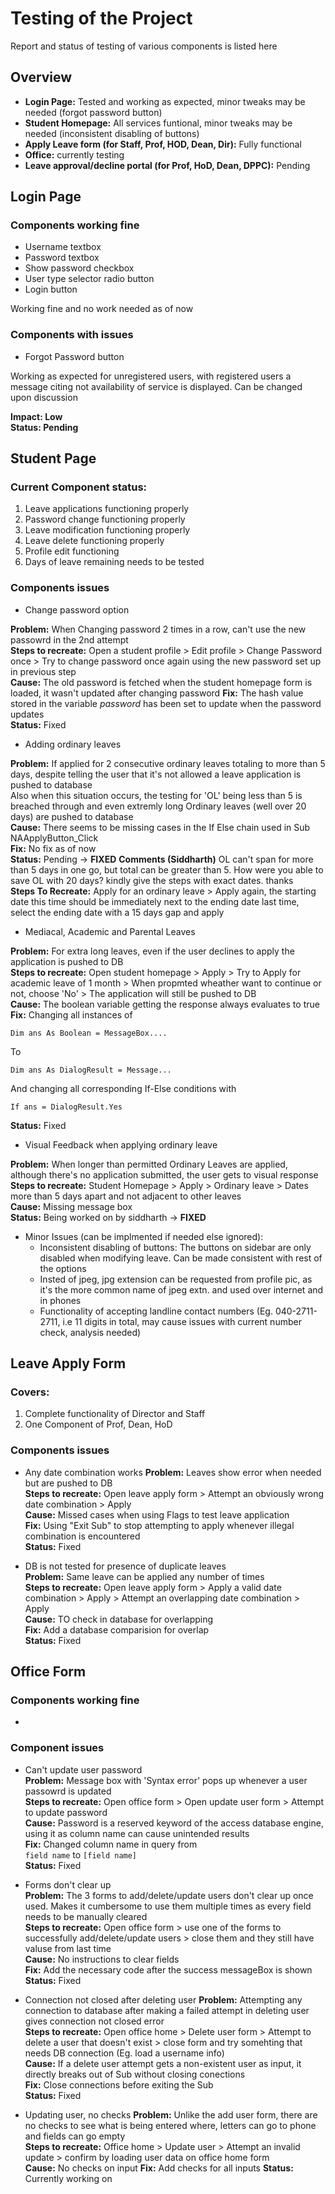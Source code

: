 # Testing of the Project

Report and status of testing of various components is listed here

## Overview  

* **Login Page:** Tested and working as expected, minor tweaks may be needed (forgot password button)
* **Student Homepage:** All services funtional, minor tweaks may be needed (inconsistent disabling of buttons)
* **Apply Leave form (for Staff, Prof, HOD, Dean, Dir):** Fully functional
* **Office:** currently testing
* **Leave approval/decline portal (for Prof, HoD, Dean, DPPC):** Pending

## Login Page

### Components working fine
* Username textbox
* Password textbox
* Show password checkbox
* User type selector radio button
* Login button

Working fine and no work needed as of now


### Components with issues
* Forgot Password button

Working as expected for unregistered users, with registered users a message citing not availability of service is displayed. Can be changed upon discussion


**Impact: Low**    
**Status: Pending**    


## Student Page

### Current Component status:
1. Leave applications functioning properly
1. Password change functioning properly
1. Leave modification functioning properly
1. Leave delete functioning properly
1. Profile edit functioning
1. Days of leave remaining needs to be tested


### Components issues
* Change password option

**Problem:** When Changing password 2 times in a row, can't use the new passowrd in the 2nd attempt    
**Steps to recreate:** Open a student profile > Edit profile > Change Password once > Try to change password once again using the new password set up in previous step  
**Cause:** The old password is fetched when the student homepage form is loaded, it wasn't updated after changing password 
**Fix:** The hash value stored in the variable *password* has been set to update when the password updates  
**Status:** Fixed


* Adding ordinary leaves

**Problem:** If applied for 2 consecutive ordinary leaves totaling to more than 5 days, despite telling the user that it's not allowed a leave application is pushed to database   
Also when this situation occurs, the testing for 'OL' being less than 5 is breached through and even extremly long Ordinary leaves (well over 20 days) are pushed to database   
**Cause:** There seems to be missing cases in the If Else chain used in Sub NAApplyButton_Click   
**Fix:** No fix as of now   
**Status:** Pending -> **FIXED**
**Comments (Siddharth)** OL can't span for more than 5 days in one go, but total can be greater than 5. 
How were you able to save OL with 20 days?
kindly give the steps with exact dates.
thanks   
**Steps To Recreate:** Apply for an ordinary leave > Apply again, the starting date this time should be immediately next to the ending date last time, select the ending date with a 15 days gap and apply


* Mediacal, Academic and Parental Leaves 

**Problem:** For extra long leaves, even if the user declines to apply the application is pushed to DB    
**Steps to recreate:** Open student homepage > Apply > Try to Apply for academic leave of 1 month > When propmted wheather want to continue or not, choose 'No' > The application will still be pushed to DB   
**Cause:**  The boolean variable getting the response always evaluates to true  
**Fix:**  Changing all instances of  
```
Dim ans As Boolean = MessageBox....
```
To
```
Dim ans As DialogResult = Message...
```
And changing all corresponding If-Else conditions with
```
If ans = DialogResult.Yes
```
**Status:** Fixed


* Visual Feedback when applying ordinary leave

**Problem:** When longer than permitted Ordinary Leaves are applied, although there's no application submitted, the user gets to visual response   
**Steps to recreate:** Student Homepage > Apply > Ordinary leave > Dates more than 5 days apart and not adjacent to other leaves   
**Cause:** Missing message box   
**Status:** Being worked on by siddharth  -> **FIXED** 


* Minor Issues (can be implmented if needed else ignored):
  * Inconsistent disabling of buttons: The buttons on sidebar are only disabled when modifying leave. Can be made consistent with rest of the options
  * Insted of jpeg, jpg extension can be requested from profile pic, as it's the more common name of jpeg extn. and used over internet and in phones
  * Functionality of accepting landline contact numbers (Eg. 040-2711-2711, i.e 11 digits in total, may cause issues with current number check, analysis needed)


## Leave Apply Form

### Covers: 
1. Complete functionality of Director and Staff
1. One Component of Prof, Dean, HoD


### Components issues

* Any date combination works
**Problem:** Leaves show error when needed but are pushed to DB   
**Steps to recreate:** Open leave apply form > Attempt an obviously wrong date combination > Apply   
**Cause:** Missed cases when using Flags to test leave application   
**Fix:** Using "Exit Sub" to stop attempting to apply whenever illegal combination is encountered    
**Status:** Fixed   

* DB is not tested for presence of duplicate leaves   
**Problem:** Same leave can be applied any number of times   
**Steps to recreate:** Open leave apply form > Apply a valid date combination > Apply > Attempt an overlapping date combination > Apply   
**Cause:** TO check in database for overlapping   
**Fix:** Add a database comparision for overlap   
**Status:** Fixed    



## Office Form

### Components working fine

* 

### Component issues

* Can't update user password  
**Problem:** Message box with 'Syntax error' pops up whenever a user passowrd is updated  
**Steps to recreate:** Open office form > Open update user form > Attempt to update password  
**Cause:** Password is a reserved keyword of the access database engine, using it as column name can cause unintended results  
**Fix:** Changed column name in query from   
```field name``` to ``` [field name] ```   
**Status:** Fixed

* Forms don't clear up  
**Problem:** The 3 forms to add/delete/update users don't clear up once used. Makes it cumbersome to use them multiple times as every field needs to be manually cleared  
**Steps to recreate:** Open office form > use one of the forms to successfully add/delete/update users > close them and they still have valuse from last time  
**Cause:** No instructions to clear fields  
**Fix:** Add the necessary code after the success messageBox is shown    
**Status:** Fixed

* Connection not closed after deleting user
**Problem:** Attempting any connection to database after making a failed attempt in deleting user gives connection not closed error   
**Steps to recreate:** Open office home > Delete user form > Attempt to delete a user that doesn't exist > close form and try somehting that needs DB connection (Eg. load a username info)  
**Cause:** If a delete user attempt gets a non-existent user as input, it directly breaks out of Sub without closing conections   
**Fix:** Close connections before exiting the Sub  
**Status:** Fixed

* Updating user, no checks
**Problem:** Unlike the add user form, there are no checks to see what is being entered where, letters can go to phone and fields can go empty   
**Steps to recreate:** Office home > Update user > Attempt an invalid update > confirm by loading user data on office home form  
**Cause:** No checks on input
**Fix:** Add checks for all inputs
**Status:** Currently working on
